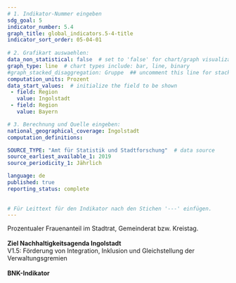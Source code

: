 ```yaml
---
# 1. Indikator-Nummer eingeben 
sdg_goal: 5 
indicator_number: 5.4
graph_title: global_indicators.5-4-title
indicator_sort_order: 05-04-01
 
# 2. Grafikart auswaehlen: 
data_non_statistical: false  # set to 'false' for chart/graph visualization 
graph_type: line  # chart types include: bar, line, binary 
#graph_stacked_disaggregation: Gruppe  ## uncomment this line for stacked bars. eplace 'Geschlecht' with the field of aggregation. 
computation_units: Prozent 
data_start_values:  # initialize the field to be shown  
 - field: Region 
   value: Ingolstadt 
 - field: Region 
   value: Bayern 

# 3. Berechnung und Quelle eingeben: 
national_geographical_coverage: Ingolstadt 
computation_definitions: 

SOURCE_TYPE: "Amt für Statistik und Stadtforschung"  # data source  
source_earliest_available_1: 2019
source_periodicity_1: Jährlich

language: de   
published: true 
reporting_status: complete
 
 
# Für Leittext für den Indikator nach den Stichen '---' einfügen. 
---
```

Prozentualer Frauenanteil im Stadtrat, Gemeinderat bzw. Kreistag.<br>
<br>
<b>Ziel Nachhaltigkeitsagenda Ingolstadt</b><br>
V1.5: Förderung von Integration, Inklusion und Gleichstellung der Verwaltungsgremien<br>
<br>
<b>BNK-Indikator</b>

